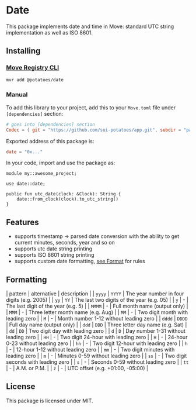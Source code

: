 # Date

This package implements date and time in Move: standard UTC string implementation as well
as ISO 8601.

## Installing

### [Move Registry CLI](https://docs.suins.io/move-registry)

```bash
mvr add @potatoes/date
```

### Manual

To add this library to your project, add this to your `Move.toml` file under
`[dependencies]` section:

```toml
# goes into [dependencies] section
Codec = { git = "https://github.com/sui-potatoes/app.git", subdir = "packages/date", rev = "date@v3" }
```

Exported address of this package is:

```toml
date = "0x..."
```

In your code, import and use the package as:

```move
module my::awesome_project;

use date::date;

public fun utc_date(clock: &Clock): String {
    date::from_clock(clock).to_utc_string()
}
```

## Features

-   supports timestamp -> parsed date conversion with the ability to get current
    minutes, seconds, year and so on
-   supports utc date string printing
-   supports ISO 8601 string printing
-   supports custom date formatting, [see Format](#formatting) for rules

## Formatting

| pattern | alternative | description |
| `yyyy` | `YYYY` | The year number in four digits (e.g. 2005) |
| `yy` | `YY` | The last two digits of the year (e.g. 05) |
| `y` | - | The last digit of the year (e.g. 5) |
| `MMMM` | - | Full month name (output only) |
| `MMM` | - | Three letter month name (e.g. Aug) |
| `MM` | - | Two digit month with leading zero |
| `M` | - | Month number 1-12 without leading zero |
| `dddd` | `DDDD` | Full day name (output only) |
| `ddd` | `DDD` | Three letter day name (e.g. Sat) |
| `dd` | `DD` | Two digit day with leading zero |
| `d` | `D` | Day number 1-31 without leading zero |
| `HH` | - | Two digit 24-hour with leading zero |
| `H` | - | 24-hour 0-23 without leading zero |
| `hh` | - | Two digit 12-hour with leading zero |
| `h` | - | 12-hour 1-12 without leading zero |
| `mm` | - | Two digit minutes with leading zero |
| `m` | - | Minutes 0-59 without leading zero |
| `ss` | - | Two digit seconds with leading zero |
| `s` | - | Seconds 0-59 without leading zero |
| `tt` | - | A.M. or P.M. |
| `z` | - | UTC offset (e.g. +01:00, -05:00) |

## License

This package is licensed under MIT.
